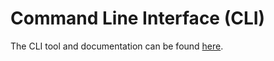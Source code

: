 # Command Line Interface \(CLI\)

The CLI tool and documentation can be found [here](https://github.com/chrztoph/texterify-cli).

